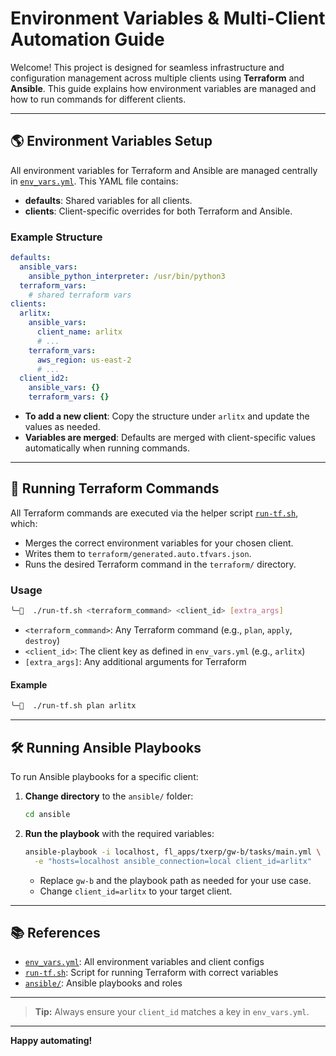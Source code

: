 # Environment Variables & Multi-Client Automation Guide

Welcome! This project is designed for seamless infrastructure and configuration management across multiple clients using **Terraform** and **Ansible**. This guide explains how environment variables are managed and how to run commands for different clients.

---

## 🌎 Environment Variables Setup

All environment variables for Terraform and Ansible are managed centrally in [`env_vars.yml`](./env_vars.yml). This YAML file contains:

- **defaults**: Shared variables for all clients.
- **clients**: Client-specific overrides for both Terraform and Ansible.

### Example Structure
```yaml
defaults:
  ansible_vars:
    ansible_python_interpreter: /usr/bin/python3
  terraform_vars:
    # shared terraform vars
clients:
  arlitx:
    ansible_vars:
      client_name: arlitx
      # ...
    terraform_vars:
      aws_region: us-east-2
      # ...
  client_id2:
    ansible_vars: {}
    terraform_vars: {}
```

- **To add a new client**: Copy the structure under `arlitx` and update the values as needed.
- **Variables are merged**: Defaults are merged with client-specific values automatically when running commands.

---

## 🚀 Running Terraform Commands

All Terraform commands are executed via the helper script [`run-tf.sh`](./run-tf.sh), which:
- Merges the correct environment variables for your chosen client.
- Writes them to `terraform/generated.auto.tfvars.json`.
- Runs the desired Terraform command in the `terraform/` directory.

### Usage
```bash
╰─  ./run-tf.sh <terraform_command> <client_id> [extra_args]
```
- `<terraform_command>`: Any Terraform command (e.g., `plan`, `apply`, `destroy`)
- `<client_id>`: The client key as defined in `env_vars.yml` (e.g., `arlitx`)
- `[extra_args]`: Any additional arguments for Terraform

#### Example
```bash
╰─  ./run-tf.sh plan arlitx
```

---

## 🛠️ Running Ansible Playbooks

To run Ansible playbooks for a specific client:
1. **Change directory** to the `ansible/` folder:
   ```bash
   cd ansible
   ```
2. **Run the playbook** with the required variables:
   ```bash
   ansible-playbook -i localhost, fl_apps/txerp/gw-b/tasks/main.yml \
     -e "hosts=localhost ansible_connection=local client_id=arlitx"
   ```
   - Replace `gw-b` and the playbook path as needed for your use case.
   - Change `client_id=arlitx` to your target client.

---

## 📚 References
- [`env_vars.yml`](./env_vars.yml): All environment variables and client configs
- [`run-tf.sh`](./run-tf.sh): Script for running Terraform with correct variables
- [`ansible/`](./ansible/): Ansible playbooks and roles

---

> **Tip:** Always ensure your `client_id` matches a key in `env_vars.yml`.

---

**Happy automating!**
